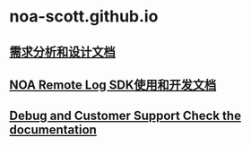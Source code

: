# noa-scott.github.io

## [需求分析和设计文档](#https://docs.google.com/document/d/1bhLFBYWt21CVOHjdmSrGNTnlnjCNu37eBZhBsOOnINU/edit?usp=sharing) 

## [NOA Remote Log SDK使用和开发文档](#https://github.com/NOA-Scott/noa-scott.github.io/blob/master/debug-usage/Debug-Usage.md)

## [Debug and Customer Support Check the documentation](#https://github.com/NOA-Scott/noa-scott.github.io/blob/master/debug-usage/Debug-Structure)
